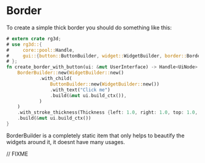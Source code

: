 # Border

To create a simple thick border you should do something like this:

```rust
# extern crate rg3d;
# use rg3d::{
#     core::pool::Handle,
#     gui::{button::ButtonBuilder, widget::WidgetBuilder, border::BorderBuilder, UiNode, Thickness, UserInterface},
# };
fn create_border_with_button(ui: &mut UserInterface) -> Handle<UiNode> {
    BorderBuilder::new(WidgetBuilder::new()
            .with_child(
                ButtonBuilder::new(WidgetBuilder::new())
                .with_text("Click me")
                .build(&mut ui.build_ctx()),
            )
    )
    .with_stroke_thickness(Thickness {left: 1.0, right: 1.0, top: 1.0, bottom: 1.0})
    .build(&mut ui.build_ctx())
}
```

BorderBuilder is a completely static item that only helps to
beautify the widgets around it, it doesnt have many usages.

// FIXME
